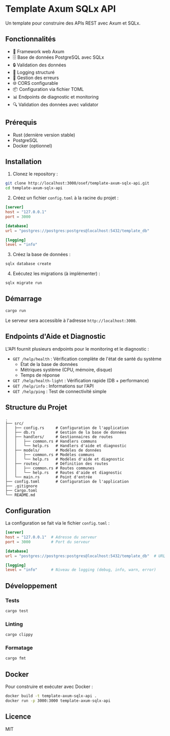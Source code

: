 # Template Axum SQLx API

Un template pour construire des APIs REST avec Axum et SQLx.

## Fonctionnalités

- 🚀 Framework web Axum
- 🗄️ Base de données PostgreSQL avec SQLx
- 🔒 Validation des données
- 📝 Logging structuré
- 🔄 Gestion des erreurs
- 🌐 CORS configurable
- 📦 Configuration via fichier TOML
- 📊 Endpoints de diagnostic et monitoring
- 🔍 Validation des données avec validator

## Prérequis

- Rust (dernière version stable)
- PostgreSQL
- Docker (optionnel)

## Installation

1. Clonez le repository :
```bash
git clone http://localhost:3000/osef/template-axum-sqlx-api.git
cd template-axum-sqlx-api
```

2. Créez un fichier `config.toml` à la racine du projet :
```toml
[server]
host = "127.0.0.1"
port = 3000

[database]
url = "postgres://postgres:postgres@localhost:5432/template_db"

[logging]
level = "info"
```

3. Créez la base de données :
```bash
sqlx database create
```

4. Exécutez les migrations (à implémenter) :
```bash
sqlx migrate run
```

## Démarrage

```bash
cargo run
```

Le serveur sera accessible à l'adresse `http://localhost:3000`.

## Endpoints d'Aide et Diagnostic

L'API fournit plusieurs endpoints pour le monitoring et le diagnostic :

- `GET /help/health` : Vérification complète de l'état de santé du système
  - État de la base de données
  - Métriques système (CPU, mémoire, disque)
  - Temps de réponse
- `GET /help/health-light` : Vérification rapide (DB + performance)
- `GET /help/info` : Informations sur l'API
- `GET /help/ping` : Test de connectivité simple

## Structure du Projet

```
.
├── src/
│   ├── config.rs     # Configuration de l'application
│   ├── db.rs         # Gestion de la base de données
│   ├── handlers/     # Gestionnaires de routes
│   │   ├── common.rs # Handlers communs
│   │   └── help.rs   # Handlers d'aide et diagnostic
│   ├── models/       # Modèles de données
│   │   ├── common.rs # Modèles communs
│   │   └── help.rs   # Modèles d'aide et diagnostic
│   ├── routes/       # Définition des routes
│   │   ├── common.rs # Routes communes
│   │   └── help.rs   # Routes d'aide et diagnostic
│   └── main.rs       # Point d'entrée
├── config.toml       # Configuration de l'application
├── .gitignore
├── Cargo.toml
└── README.md
```

## Configuration

La configuration se fait via le fichier `config.toml` :

```toml
[server]
host = "127.0.0.1"  # Adresse du serveur
port = 3000         # Port du serveur

[database]
url = "postgres://postgres:postgres@localhost:5432/template_db"  # URL de connexion

[logging]
level = "info"      # Niveau de logging (debug, info, warn, error)
```

## Développement

### Tests

```bash
cargo test
```

### Linting

```bash
cargo clippy
```

### Formatage

```bash
cargo fmt
```

## Docker

Pour construire et exécuter avec Docker :

```bash
docker build -t template-axum-sqlx-api .
docker run -p 3000:3000 template-axum-sqlx-api
```

## Licence

MIT 